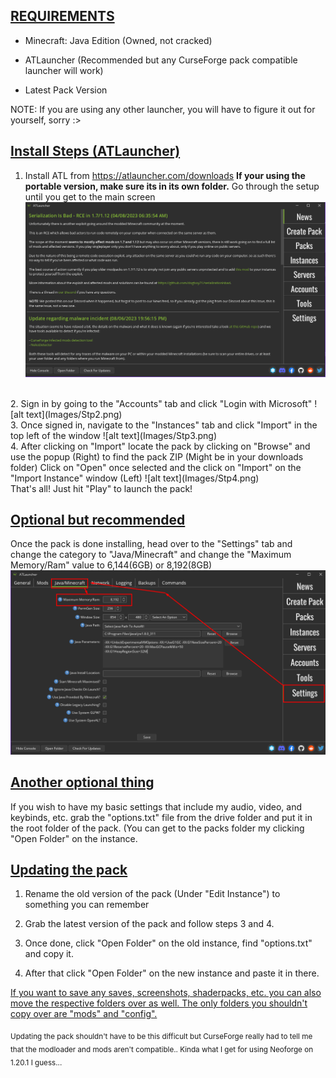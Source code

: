 ## **<u>REQUIREMENTS</u>**

-   Minecraft: Java Edition (Owned, not cracked)

-   ATLauncher (Recommended but any CurseForge pack compatible launcher will work)

-   Latest Pack Version

NOTE: If you are using any other launcher, you will have to figure it out for yourself, sorry :&gt;

## **<u>Install Steps (ATLauncher)</u>**

1.  Install ATL from <https://atlauncher.com/downloads> **If your using the portable version, make sure its in its own folder.** Go through the setup until you get to the main screen
![alt text](Images/Stp1.png)
<br />
2.  Sign in by going to the "Accounts" tab and click "Login with Microsoft"
![alt text](Images/Stp2.png)
<br />
3.  Once signed in, navigate to the "Instances" tab and click "Import" in the top left of the window
![alt text](Images/Stp3.png)
<br />
4.  After clicking on "Import" locate the pack by clicking on "Browse" and use the popup (Right) to find the pack ZIP (Might be in your downloads folder) Click on "Open" once selected and the click on "Import" on the "Import Instance" window (Left)
![alt text](Images/Stp4.png)
<br />
That's all! Just hit "Play" to launch the pack!

## **<u>Optional but recommended</u>**

Once the pack is done installing, head over to the "Settings" tab and change the category to "Java/Minecraft" and change the "Maximum Memory/Ram" value to 6,144(6GB) or 8,192(8GB)
![alt text](Images/Opt.png)

## **<u>Another optional thing</u>**

If you wish to have my basic settings that include my audio, video, and keybinds, etc. grab the "options.txt" file from the drive folder and put it in the root folder of the pack. (You can get to the packs folder my clicking "Open Folder" on the instance.

## **<u>Updating the pack</u>**

1.  Rename the old version of the pack (Under "Edit Instance") to something you can remember

2.  Grab the latest version of the pack and follow steps 3 and 4.

3.  Once done, click "Open Folder" on the old instance, find "options.txt" and copy it.

4.  After that click "Open Folder" on the new instance and paste it in there.

<u>If you want to save any saves, screenshots, shaderpacks, etc. you can also move the respective folders over as well. The only folders you shouldn't copy over are "mods" and "config".</u>
<br />

<sub>Updating the pack shouldn't have to be this difficult but CurseForge really had to tell me that the modloader and mods aren't compatible.. Kinda what I get for using Neoforge on 1.20.1 I guess...</sub>